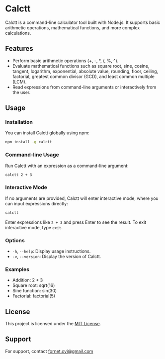 # Calctt

Calctt is a command-line calculator tool built with Node.js. It supports basic arithmetic operations, mathematical functions, and more complex calculations.

## Features

- Perform basic arithmetic operations (+, -, *, /, %, ^).
- Evaluate mathematical functions such as square root, sine, cosine, tangent, logarithm, exponential, absolute value, rounding, floor, ceiling, factorial, greatest common divisor (GCD), and least common multiple (LCM).
- Read expressions from command-line arguments or interactively from the user.

## Usage

### Installation

You can install Calctt globally using npm:

```bash
npm install -g calctt
```

### Command-line Usage

Run Calctt with an expression as a command-line argument:

```bash
calctt 2 + 3
```

### Interactive Mode

If no arguments are provided, Calctt will enter interactive mode, where you can input expressions directly:

```bash
calctt
```

Enter expressions like `2 + 3` and press Enter to see the result. To exit interactive mode, type `exit`.

### Options

- `-h`, `--help`: Display usage instructions.
- `-v`, `--version`: Display the version of Calctt.

### Examples

- Addition: 2 + 3
- Square root: sqrt(16)
- Sine function: sin(30)
- Factorial: factorial(5)

## License

This project is licensed under the [MIT License](LICENSE).

## Support

For support, contact fornet.ovi@gmail.com
